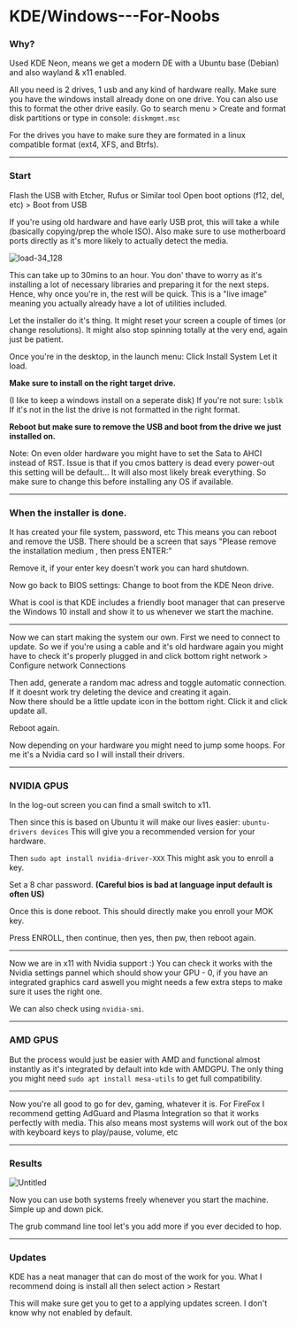 # KDE/Windows---For-Noobs

### Why? 
Used KDE Neon, means we get a modern DE with a Ubuntu base (Debian) and also wayland & x11 enabled. 

All you need is 2 drives, 1 usb and any kind of hardware really. 
Make sure you have the windows install already done on one drive. You can also use this to format the other drive easily. 
Go to search menu > Create and format disk partitions or type in console: `diskmgmt.msc`

For the drives you have to make sure they are formated in a linux compatible format (ext4, XFS, and Btrfs). 

---
### Start
Flash the USB with Etcher, Rufus or Similar tool
Open boot options (f12, del, etc) > Boot from USB

If you're using old hardware and have early USB prot, this will take a while (basically copying/prep the whole ISO).
Also make sure to use motherboard ports directly as it's more likely to actually detect the media. 

![load-34_128](https://github.com/user-attachments/assets/a5d39ff6-4dd3-4dca-b1c4-c2322579d2a5)
 
This can take up to 30mins to an hour. You don' thave to worry as it's installing a lot of necessary libraries and preparing it for the next steps.
Hence, why once you're in, the rest will be quick. This is a "live image" meaning you actually already have a lot of utilities included.   

Let the installer do it's thing. It might reset your screen a couple of times (or change resolutions). 
It might also stop spinning totally at the very end, again just be patient.

Once you're in the desktop, in the launch menu: Click Install System
Let it load. 

**Make sure to install on the right target drive.**

(I like to keep a windows install on a seperate disk) 
If you're not sure: `lsblk`
If it's not in the list the drive is not formatted in the right format. 

**Reboot but make sure to remove the USB and boot from the drive we just installed on.** 

Note:
On even older hardware you might have to set the Sata to AHCI instead of RST. Issue is that if you cmos battery is dead every power-out this setting will be default... 
It will also most likely break everything. 
So make sure to change this before installing any OS if available. 

---

### When the installer is done. 

It has created your file system, password, etc
This means you can reboot and remove the USB.
There should be a screen that says "Please remove the installation medium , then press ENTER:" 

Remove it, if your enter key doesn't work you can hard shutdown. 

Now go back to BIOS settings: 
Change to boot from the KDE Neon drive. 

What is cool is that KDE includes a friendly boot manager that can preserve the Windows 10 install and show it to us whenever we start the machine. 

---

Now we can start making the system our own. 
First we need to connect to update. So we if you're using a cable and it's old hardware again you might have to check it's properly plugged in and click bottom right network > Configure network Connections

Then add, generate a random mac adress and toggle automatic connection. If it doesnt work try deleting the device and creating it again.  
Now there should be a little update icon in the bottom right. Click it and click update all. 

Reboot again.

Now depending on your hardware you might need to jump some hoops. For me it's a Nvidia card so I will install their drivers. 

---
### NVIDIA GPUS
In the log-out screen you can find a small switch to x11.

Then since this is based on Ubuntu it will make our lives easier: `ubuntu-drivers devices`
This will give you a recommended version for your hardware.  

Then `sudo apt install nvidia-driver-XXX`
This might ask you to enroll a key. 

Set a 8 char password. 
**(Careful bios is bad at language input default is often US)**

Once this is done reboot.
This should directly make you enroll your MOK key. 

Press ENROLL, then continue, then yes, then pw, then reboot again. 

---

Now we are in x11 with Nvidia support :)
You can check it works with the Nvidia settings pannel which should show your GPU - 0, if you have an integrated graphics card aswell you might needs a few extra steps to make sure it uses the right one. 

We can also check using `nvidia-smi`.

---
### AMD GPUS
But the process would just be easier with AMD and functional almost instantly as it's integrated by default into kde with AMDGPU. 
The only thing you might need `sudo apt install mesa-utils` to get full compatibility. 

---

Now you're all good to go for dev, gaming, whatever it is. 
For FireFox I recommend getting AdGuard and Plasma Integration so that it works perfectly with media. This also means most systems will work out of the box with keyboard keys to play/pause, volume, etc


---

### Results 
![Untitled](https://github.com/user-attachments/assets/c79aa5f3-61c2-4aae-afaf-5ef1932e6507)

Now you can use both systems freely whenever you start the machine. Simple up and down pick. 

The grub command line tool let's you add more if you ever decided to hop. 


---

### Updates

KDE has a neat manager that can do most of the work for you. 
What I recommend doing is install all then select action > Restart

This will make sure get you to get to a applying updates screen. I don't know why not enabled by default. 


